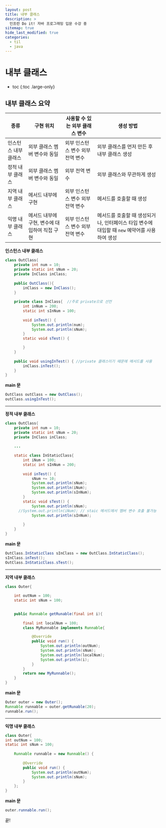 ```yaml
---
layout: post
title: 내부 클래스
description: >
  인프런 Do it! 자바 프로그래밍 입문 수강 중
sitemap: true
hide_last_modified: true
categories:
  - til
  - java
---
```


# 내부 클래스

* toc
{:toc .large-only}

## 내부 클래스 요약

| 종류 | 구현 위치 | 사용할 수 있는 외부 클래스 변수 | 생성 방법 |
| --- | --- | --- | --- |
| 인스턴스 내부 클래스 | 외부 클래스 멤버 변수와 동일 | 외부 인스턴스 변수 외부 전역 변수 | 외부 클래스를 먼저 만든 후 내부 클래스 생성|
| 정적 내부 클래스 | 외부 클래스 멤버 변수와 동일 | 외부 전역 변수&nbsp;&nbsp;&nbsp;&nbsp; | 외부 클래스와 무관하게 생성 |
| 지역 내부 클래스 | 메서드 내부에 구현 | 외부 인스턴스 변수 외부 전역 변수 | 메서드를 호출할 때 생성 |
| 익명 내부 클래스 | 메서드 내부에 구현, 변수에 대입하여 직접 구현 | 외부 인스턴스 변수 외부 전역 변수 | 메서드를 호출할 때 생성되거나, 인터페이스 타입 변수에 대입할 때 `new` 예약어를 사용하여 생성 |

__인스턴스 내부 클래스__

```java
class OutClass{
	private int num = 10;
	private static int sNum = 20;
	private InClass inClass;
	
	public OutClass(){
		inClass = new InClass();
	}
	
	private class InClass{  //주로 private으로 선언
		int inNum = 200;
		static int sInNum = 100;
		
		void inTest() {
			System.out.println(num);
			System.out.println(sNum);
		}
		static void sTest() {

		}
	}
	
	public void usingInTest() { //private 클래스이기 때문에 메서드를 사용
		inClass.inTest();
	}
}
```
__main 문__
```java
OutClass outClass = new OutClass();
outClass.usingInTest();
```

---

__정적 내부 클래스__

```java
class OutClass{
	private int num = 10;
	private static int sNum = 20;
	private InClass inClass;
	
	...
	
	static class InStaticClass{
		int iNum = 100;
		static int sInNum = 200;
		
		void inTest() {
			sNum += 10;
			System.out.println(sNum);
			System.out.println(iNum);
			System.out.println(sInNum);
		}
		static void sTest() {
			System.out.println(sNum);
      //System.out.println(iNum); // staic 메서드에서 멤버 변수 호출 불가능 
			System.out.println(sInNum);
			
		}
	}
}
```
__main 문__
```java
OutClass.InStaticClass sInClass = new OutClass.InStaticClass();
sInClass.inTest();
OutClass.InStaticClass.sTest();
```

---

__지역 내부 클래스__
```java
class Outer{
	
	int outNum = 100;
	static int sNum = 100;

	
	public Runnable getRunable(final int i){
		
		final int localNum = 100;
		class MyRunnable implements Runnable{

			@Override
			public void run() {
				System.out.println(outNum);
				System.out.println(sNum);
				System.out.println(localNum);
				System.out.println(i);
			}
		}
		return new MyRunnable();
	}
}

```
__main 문__
```java
Outer outer = new Outer();		
Runnable runnable = outer.getRunable(20);
runnable.run();
```

---

__익명 내부 클래스__
```java
class Outer{
int outNum = 100;
static int sNum = 100;
	
	Runnable runnable = new Runnable() {
		
		@Override
		public void run() {
			System.out.println(outNum);
			System.out.println(sNum);
		}
	};
}
```
__main 문__
```java
outer.runnable.run();
```

끝!